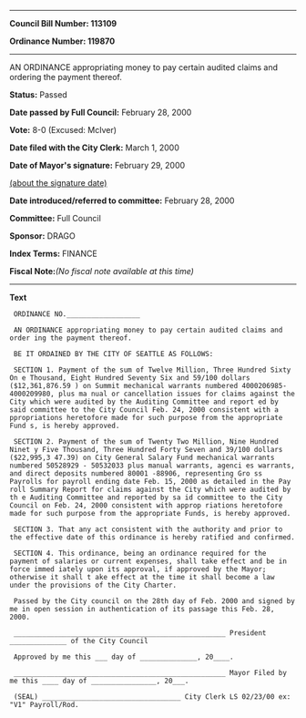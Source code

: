 

********

**Council Bill Number: 113109**
   
**Ordinance Number: 119870**
********

 AN ORDINANCE appropriating money to pay certain audited claims and ordering the payment thereof.

**Status:** Passed
   
**Date passed by Full Council:** February 28, 2000
   
**Vote:** 8-0 (Excused: McIver)
   
**Date filed with the City Clerk:** March 1, 2000
   
**Date of Mayor's signature:** February 29, 2000
   
[(about the signature date)](/~public/approvaldate.htm)
   
   
   
**Date introduced/referred to committee:** February 28, 2000
   
**Committee:** Full Council
   
**Sponsor:** DRAGO
   
   
**Index Terms:** FINANCE

**Fiscal Note:**_(No fiscal note available at this time)_

********

**Text**
   
```
 ORDINANCE NO.__________________

 AN ORDINANCE appropriating money to pay certain audited claims and order ing the payment thereof.

 BE IT ORDAINED BY THE CITY OF SEATTLE AS FOLLOWS:

 SECTION 1. Payment of the sum of Twelve Million, Three Hundred Sixty On e Thousand, Eight Hundred Seventy Six and 59/100 dollars ($12,361,876.59 ) on Summit mechanical warrants numbered 4000206985- 4000209980, plus ma nual or cancellation issues for claims against the City which were audited by the Auditing Committee and report ed by said committee to the City Council Feb. 24, 2000 consistent with a ppropriations heretofore made for such purpose from the appropriate Fund s, is hereby approved.

 SECTION 2. Payment of the sum of Twenty Two Million, Nine Hundred Ninet y Five Thousand, Three Hundred Forty Seven and 39/100 dollars ($22,995,3 47.39) on City General Salary Fund mechanical warrants numbered 50528929 - 50532033 plus manual warrants, agenci es warrants, and direct deposits numbered 80001 -88906, representing Gro ss Payrolls for payroll ending date Feb. 15, 2000 as detailed in the Pay roll Summary Report for claims against the City which were audited by th e Auditing Committee and reported by sa id committee to the City Council on Feb. 24, 2000 consistent with approp riations heretofore made for such purpose from the appropriate Funds, is hereby approved.

 SECTION 3. That any act consistent with the authority and prior to the effective date of this ordinance is hereby ratified and confirmed.

 SECTION 4. This ordinance, being an ordinance required for the payment of salaries or current expenses, shall take effect and be in force immed iately upon its approval, if approved by the Mayor; otherwise it shall t ake effect at the time it shall become a law under the provisions of the City Charter.

 Passed by the City council on the 28th day of Feb. 2000 and signed by me in open session in authentication of its passage this Feb. 28, 2000.

 ____________________________________________________ President ______________ of the City Council

 Approved by me this ___ day of ______________, 20____.

 ____________________________________________________ Mayor Filed by me this ____ day of ________________, 20___.

 (SEAL) __________________________________ City Clerk LS 02/23/00 ex: "V1" Payroll/Rod.

```
